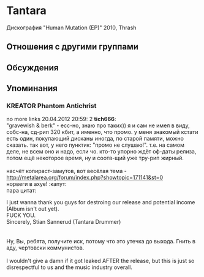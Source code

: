 # Tantara

Дискография
"Human Mutation (EP)" 2010, Thrash

## Отношения с другими группами


## Обсуждения


## Упоминания

### KREATOR Phantom Antichrist

no more links 20.04.2012 20:59:
2 <B>	tich666</B>:<BR>"gravewish & berk" - есс-но, знаю про таких)) я и сам не имел в виду, собс-на, сд-рип 320 кбит, а именно, что промо. у меня знакомый кстати есть один, покупающий дисканы иногда, по старой памяти, можно сказать. так вот, у него пунктик: "промо не слушаю!". т.е. на самом деле, не всем оно и надо, если чо. кто-то упорно ждёт оф-даты релиза, потом ещё некоторое время, ну и соотв-щий уже тру-рип жирный. <BR><BR>насчёт  копираст-замутов, вот весёлая тема - <A HREF="http://metalarea.org/forum/index.php?showtopic=171141&st=0" TARGET="_blank">http://metalarea.org/forum/index.php?showtopic=171141&st=0</A><BR>норвеги в ахуе! :капут:<BR>пара цитат:<BR><DIV CLASS="quote">I just wanna thank you guys for destroing our release and potential income (Album isn't out yet).<BR>FUCK YOU.<BR>Sincerely, Stian Sannerud (Tantara Drummer)</DIV><BR><BR><DIV CLASS="quote">Ну, Вы, ребята, получите иск, потому что это утечка до выхода. Гнить в аду, чертовски коммунистов.<BR><BR>I wouldn't give a damn if it got leaked AFTER the release, but this is just so disrespectful to us and the music industry overall.</DIV>

